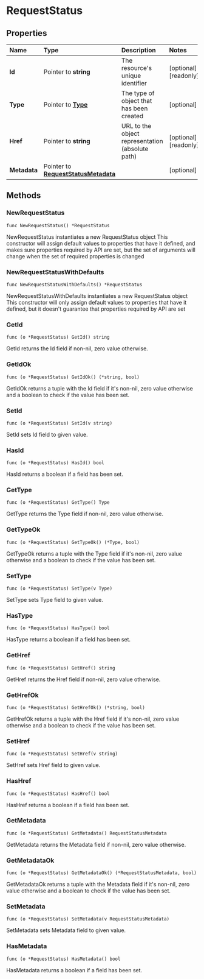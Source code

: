 # RequestStatus

## Properties

| Name | Type | Description | Notes |
| :--- | :--- | :--- | :--- |
| **Id** | Pointer to **string** | The resource's unique identifier | \[optional\] \[readonly\] |
| **Type** | Pointer to [**Type**](type.md) | The type of object that has been created | \[optional\] |
| **Href** | Pointer to **string** | URL to the object representation \(absolute path\) | \[optional\] \[readonly\] |
| **Metadata** | Pointer to [**RequestStatusMetadata**](requeststatusmetadata.md) |  | \[optional\] |

## Methods

### NewRequestStatus

`func NewRequestStatus() *RequestStatus`

NewRequestStatus instantiates a new RequestStatus object This constructor will assign default values to properties that have it defined, and makes sure properties required by API are set, but the set of arguments will change when the set of required properties is changed

### NewRequestStatusWithDefaults

`func NewRequestStatusWithDefaults() *RequestStatus`

NewRequestStatusWithDefaults instantiates a new RequestStatus object This constructor will only assign default values to properties that have it defined, but it doesn't guarantee that properties required by API are set

### GetId

`func (o *RequestStatus) GetId() string`

GetId returns the Id field if non-nil, zero value otherwise.

### GetIdOk

`func (o *RequestStatus) GetIdOk() (*string, bool)`

GetIdOk returns a tuple with the Id field if it's non-nil, zero value otherwise and a boolean to check if the value has been set.

### SetId

`func (o *RequestStatus) SetId(v string)`

SetId sets Id field to given value.

### HasId

`func (o *RequestStatus) HasId() bool`

HasId returns a boolean if a field has been set.

### GetType

`func (o *RequestStatus) GetType() Type`

GetType returns the Type field if non-nil, zero value otherwise.

### GetTypeOk

`func (o *RequestStatus) GetTypeOk() (*Type, bool)`

GetTypeOk returns a tuple with the Type field if it's non-nil, zero value otherwise and a boolean to check if the value has been set.

### SetType

`func (o *RequestStatus) SetType(v Type)`

SetType sets Type field to given value.

### HasType

`func (o *RequestStatus) HasType() bool`

HasType returns a boolean if a field has been set.

### GetHref

`func (o *RequestStatus) GetHref() string`

GetHref returns the Href field if non-nil, zero value otherwise.

### GetHrefOk

`func (o *RequestStatus) GetHrefOk() (*string, bool)`

GetHrefOk returns a tuple with the Href field if it's non-nil, zero value otherwise and a boolean to check if the value has been set.

### SetHref

`func (o *RequestStatus) SetHref(v string)`

SetHref sets Href field to given value.

### HasHref

`func (o *RequestStatus) HasHref() bool`

HasHref returns a boolean if a field has been set.

### GetMetadata

`func (o *RequestStatus) GetMetadata() RequestStatusMetadata`

GetMetadata returns the Metadata field if non-nil, zero value otherwise.

### GetMetadataOk

`func (o *RequestStatus) GetMetadataOk() (*RequestStatusMetadata, bool)`

GetMetadataOk returns a tuple with the Metadata field if it's non-nil, zero value otherwise and a boolean to check if the value has been set.

### SetMetadata

`func (o *RequestStatus) SetMetadata(v RequestStatusMetadata)`

SetMetadata sets Metadata field to given value.

### HasMetadata

`func (o *RequestStatus) HasMetadata() bool`

HasMetadata returns a boolean if a field has been set.

